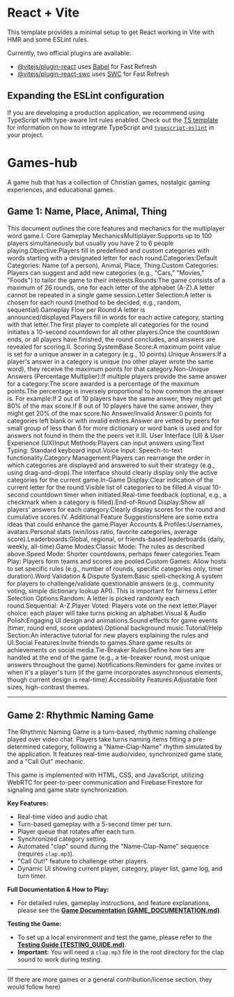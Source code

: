 # React + Vite

This template provides a minimal setup to get React working in Vite with HMR and some ESLint rules.

Currently, two official plugins are available:

- [@vitejs/plugin-react](https://github.com/vitejs/vite-plugin-react/blob/main/packages/plugin-react) uses [Babel](https://babeljs.io/) for Fast Refresh
- [@vitejs/plugin-react-swc](https://github.com/vitejs/vite-plugin-react/blob/main/packages/plugin-react-swc) uses [SWC](https://swc.rs/) for Fast Refresh

## Expanding the ESLint configuration

If you are developing a production application, we recommend using TypeScript with type-aware lint rules enabled. Check out the [TS template](https://github.com/vitejs/vite/tree/main/packages/create-vite/template-react-ts) for information on how to integrate TypeScript and [`typescript-eslint`](https://typescript-eslint.io) in your project.


# Games-hub
A game hub that has a collection of Christian games, nostalgic gaming experiences, and educational games.

## Game 1: Name, Place, Animal, Thing

This document outlines the core features and mechanics for the multiplayer word game.I. Core Gameplay MechanicsMultiplayer:Supports up to 100 players simultaneously but usually you have 2 to 6 people playing.Objective:Players fill in predefined and custom categories with words starting with a designated letter for each round.Categories:Default Categories: Name (of a person), Animal, Place, Thing.Custom Categories: Players can suggest and add new categories (e.g., "Cars," "Movies," "Foods") to tailor the game to their interests.Rounds:The game consists of a maximum of 26 rounds, one for each letter of the alphabet (A-Z).A letter cannot be repeated in a single game session.Letter Selection:A letter is chosen for each round (method to be decided, e.g., random, sequential).Gameplay Flow per Round:A letter is announced/displayed.Players fill in words for each active category, starting with that letter.The first player to complete all categories for the round initiates a 10-second countdown for all other players.Once the countdown ends, or all players have finished, the round concludes, and answers are revealed for scoring.II. Scoring SystemBase Score:A maximum point value is set for a unique answer in a category (e.g., 10 points).Unique Answers:If a player's answer in a category is unique (no other player wrote the same word), they receive the maximum points for that category.Non-Unique Answers (Percentage Multiplier):If multiple players provide the same answer for a category:The score awarded is a percentage of the maximum points.The percentage is inversely proportional to how common the answer is. For example:If 2 out of 10 players have the same answer, they might get 80% of the max score.If 8 out of 10 players have the same answer, they might get 20% of the max score.No Answer/Invalid Answer:0 points for categories left blank or with invalid entries.Answer are vetted by peers for small group of less than 6 for more dictionary or word bank is used and for answers not found in them the the peers vet it.III. User Interface (UI) & User Experience (UX)Input Methods:Players can input answers using:Text Typing: Standard keyboard input.Voice Input: Speech-to-text functionality.Category Management:Players can rearrange the order in which categories are displayed and answered to suit their strategy (e.g., using drag-and-drop).The interface should clearly display only the active categories for the current game.In-Game Display:Clear indication of the current letter for the round.Visible list of categories to be filled.A visual 10-second countdown timer when initiated.Real-time feedback (optional, e.g., a checkmark when a category is filled).End-of-Round Display:Show all players' answers for each category.Clearly display scores for the round and cumulative scores.IV. Additional Feature SuggestionsHere are some extra ideas that could enhance the game:Player Accounts & Profiles:Usernames, avatars.Personal stats (win/loss ratio, favorite categories, average score).Leaderboards:Global, regional, or friends-based leaderboards (daily, weekly, all-time).Game Modes:Classic Mode: The rules as described above.Speed Mode: Shorter countdowns, perhaps fewer categories.Team Play: Players form teams and scores are pooled.Custom Games: Allow hosts to set specific rules (e.g., number of rounds, specific categories only, timer duration).Word Validation & Dispute System:Basic spell-checking.A system for players to challenge/validate questionable answers (e.g., community voting, simple dictionary lookup API). This is important for fairness.Letter Selection Options:Random: A letter is picked randomly each round.Sequential: A-Z.Player Voted: Players vote on the next letter.Player choice: each player will take turns picking an alphabet.Visual & Audio Polish:Engaging UI design and animations.Sound effects for game events (timer, round end, score updates).Optional background music.Tutorial/Help Section:An interactive tutorial for new players explaining the rules and UI.Social Features:Invite friends to games.Share game results or achievements on social media.Tie-Breaker Rules:Define how ties are handled at the end of the game (e.g., a tie-breaker round, most unique answers throughout the game).Notifications:Reminders for game invites or when it's a player's turn (if the game incorporates asynchronous elements, though current design is real-time).Accessibility Features:Adjustable font sizes, high-contrast themes.

---

## Game 2: Rhythmic Naming Game

The Rhythmic Naming Game is a turn-based, rhythmic naming challenge played over video chat. Players take turns naming items fitting a pre-determined category, following a "Name-Clap-Name" rhythm simulated by the application. It features real-time audio/video, synchronized game state, and a "Call Out" mechanic.

This game is implemented with HTML, CSS, and JavaScript, utilizing WebRTC for peer-to-peer communication and Firebase Firestore for signaling and game state synchronization.

**Key Features:**
*   Real-time video and audio chat.
*   Turn-based gameplay with a 5-second timer per turn.
*   Player queue that rotates after each turn.
*   Synchronized category setting.
*   Automated "clap" sound during the "Name-Clap-Name" sequence (requires `clap.mp3`).
*   "Call Out!" feature to challenge other players.
*   Dynamic UI showing current player, category, player list, game log, and turn timer.

**Full Documentation & How to Play:**
*   For detailed rules, gameplay instructions, and feature explanations, please see the [**Game Documentation (GAME_DOCUMENTATION.md)**](./GAME_DOCUMENTATION.md).

**Testing the Game:**
*   To set up a local environment and test the game, please refer to the [**Testing Guide (TESTING_GUIDE.md)**](./TESTING_GUIDE.md).
*   **Important:** You will need a `clap.mp3` file in the root directory for the clap sound to work during testing.

---

(If there are more games or a general contribution/license section, they would follow here)

